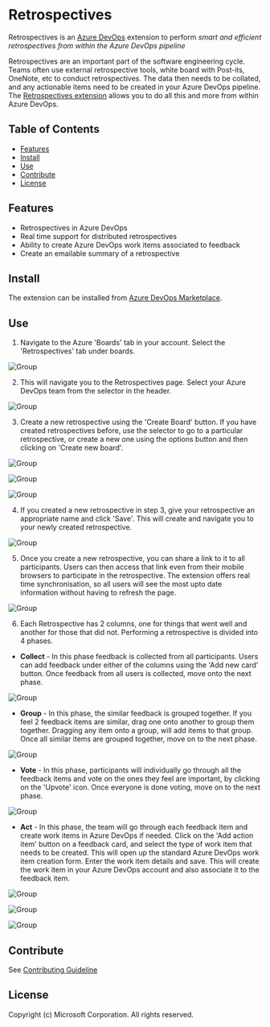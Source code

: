 # Retrospectives

Retrospectives is an [Azure DevOps](https://dev.azure.com) extension to perform _smart and efficient retrospectives from within the Azure DevOps pipeline_

Retrospectives are an important part of the software engineering cycle. Teams often use external retrospective tools, white board with Post-its, OneNote, etc to conduct retrospectives. The data then needs to be collated, and any actionable items need to be created in your Azure DevOps pipeline. The [Retrospectives extension](https://marketplace.visualstudio.com/items?itemName=ms-devlabs.team-retrospectives) allows you to do all this and more from within Azure DevOps.

## Table of Contents

- [Features](#features)
- [Install](#install)
- [Use](#use)
- [Contribute](#contribute)
- [License](#license)

## Features

- Retrospectives in Azure DevOps
- Real time support for distributed retrospectives
- Ability to create Azure DevOps work items associated to feedback
- Create an emailable summary of a retrospective

## Install

The extension can be installed from [Azure DevOps Marketplace](https://marketplace.visualstudio.com/items?itemName=ms-devlabs.team-retrospectives).

## Use

1. Navigate to the Azure 'Boards' tab in your account. Select the 'Retrospectives' tab under boards.

  ![Group](./RetrospectiveExtension.Frontend/images/usage/boardandretrospectivestab.png)

2. This will navigate you to the Retrospectives page. Select your Azure DevOps team from the selector in the header.

  ![Group](./RetrospectiveExtension.Frontend/images/usage/teamselection.png)

3. Create a new retrospective using the 'Create Board' button. If you have created retrospectives before, use the selector to go to a particular retrospective, or create a new one using the options button and then clicking on 'Create new board'.

  ![Group](./RetrospectiveExtension.Frontend/images/usage/createretrospective.png)

  ![Group](./RetrospectiveExtension.Frontend/images/usage/createretrospective2.png)

  ![Group](./RetrospectiveExtension.Frontend/images/usage/navigatetoretrospective.png)

4. If you created a new retrospective in step 3, give your retrospective an appropriate name and click 'Save'. This will create and navigate you to your newly created retrospective.

  ![Group](./RetrospectiveExtension.Frontend/images/usage/createretrospectiveform.png)

5. Once you create a new retrospective, you can share a link to it to all participants. Users can then access that link even from their mobile browsers to participate in the retrospective. The extension offers real time synchronisation, so all users will see the most upto date information without having to refresh the page.

  ![Group](./RetrospectiveExtension.Frontend/images/usage/boardlink.png)

6. Each Retrospective has 2 columns, one for things that went well and another for those that did not. Performing a retrospective is divided into 4 phases.

  - **Collect** - In this phase feedback is collected from all participants. Users can add feedback under either of the columns using the 'Add new card' button. Once feedback from all users is collected, move onto the next phase.

  ![Group](./RetrospectiveExtension.Frontend/images/usage/createfeedback.png)

  - **Group** - In this phase, the similar feedback is grouped together. If you feel 2 feedback items are similar, drag one onto another to group them together. Dragging any item onto a group, will add items to that group. Once all similar items are grouped together, move on to the next phase.

  ![Group](./RetrospectiveExtension.Frontend/images/usage/groupfeedback.png)

  - **Vote** - In this phase, participants will individually go through all the feedback items and vote on the ones they feel are important, by clicking on the 'Upvote' icon. Once everyone is done voting, move on to the next phase.

  ![Group](./RetrospectiveExtension.Frontend/images/usage/votingphase.png)

  - **Act** - In this phase, the team will go through each feedback item and create work items in Azure DevOps if needed. Click on the 'Add action item' button on a feedback card, and select the type of work item that needs to be created. This will open up the standard Azure DevOps work item creation form. Enter the work item details and save. This will create the work item in your Azure DevOps account and also associate it to the feedback item.

  ![Group](./RetrospectiveExtension.Frontend/images/usage/addactionitem.png)

  ![Group](./RetrospectiveExtension.Frontend/images/usage/newbugform.png)

  ![Group](./RetrospectiveExtension.Frontend/images/usage/addactionitemsaved.png)

## Contribute

See [Contributing Guideline](./CONTRIBUTING.md)

## License

Copyright (c) Microsoft Corporation. All rights reserved.
